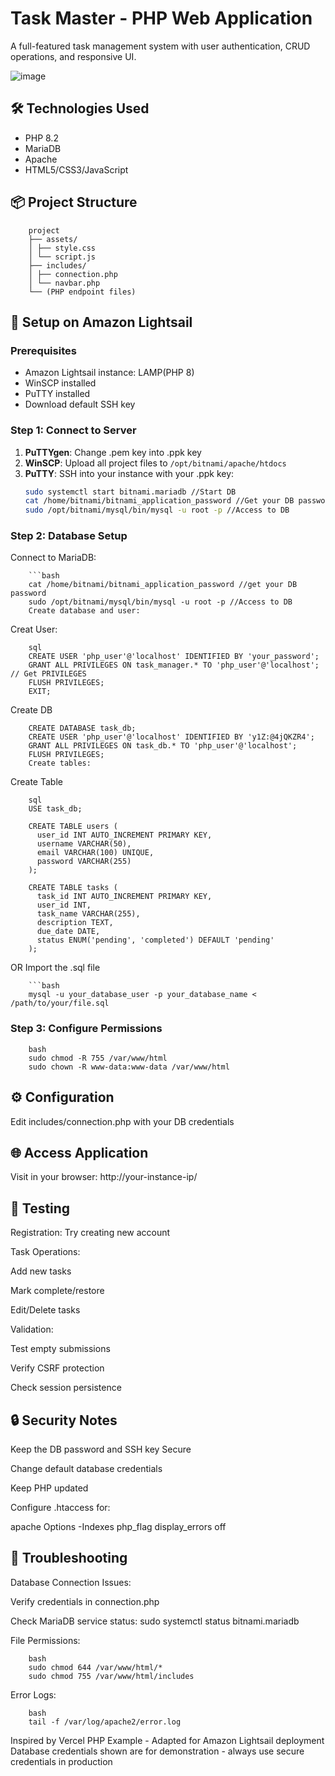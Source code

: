 # Task Master - PHP Web Application

A full-featured task management system with user authentication, CRUD operations, and responsive UI.

![image](https://github.com/user-attachments/assets/e33dd87a-fb89-41a6-857f-d5bd2b17e638)


## 🛠 Technologies Used
- PHP 8.2
- MariaDB
- Apache
- HTML5/CSS3/JavaScript

## 📦 Project Structure
        project
        ├── assets/
        │ ├── style.css
        │ └── script.js
        ├── includes/
        │ ├── connection.php
        │ └── navbar.php
        └── (PHP endpoint files)

## 🚀 Setup on Amazon Lightsail

### Prerequisites
- Amazon Lightsail instance: LAMP(PHP 8)
- WinSCP installed
- PuTTY installed
- Download default SSH key

### Step 1: Connect to Server
1. **PuTTYgen**: Change .pem key into .ppk key
2. **WinSCP**: Upload all project files to `/opt/bitnami/apache/htdocs`
3. **PuTTY**: SSH into your instance with your .ppk key:
   ```bash
   sudo systemctl start bitnami.mariadb //Start DB
   cat /home/bitnami/bitnami_application_password //Get your DB password
   sudo /opt/bitnami/mysql/bin/mysql -u root -p //Access to DB
### Step 2: Database Setup
Connect to MariaDB:

        ```bash
        cat /home/bitnami/bitnami_application_password //get your DB password
        sudo /opt/bitnami/mysql/bin/mysql -u root -p //Access to DB
        Create database and user:

Creat User:

        sql
        CREATE USER 'php_user'@'localhost' IDENTIFIED BY 'your_password';
        GRANT ALL PRIVILEGES ON task_manager.* TO 'php_user'@'localhost'; // Get PRIVILEGES
        FLUSH PRIVILEGES;
        EXIT;
Create DB

        CREATE DATABASE task_db;
        CREATE USER 'php_user'@'localhost' IDENTIFIED BY 'y1Z:@4jQKZR4';
        GRANT ALL PRIVILEGES ON task_db.* TO 'php_user'@'localhost';
        FLUSH PRIVILEGES;
        Create tables:

Create Table

        sql
        USE task_db;

        CREATE TABLE users (
          user_id INT AUTO_INCREMENT PRIMARY KEY,
          username VARCHAR(50),
          email VARCHAR(100) UNIQUE,
          password VARCHAR(255)
        );
        
        CREATE TABLE tasks (
          task_id INT AUTO_INCREMENT PRIMARY KEY,
          user_id INT,
          task_name VARCHAR(255),
          description TEXT,
          due_date DATE,
          status ENUM('pending', 'completed') DEFAULT 'pending'
        );
OR Import the .sql file

        ```bash
        mysql -u your_database_user -p your_database_name < /path/to/your/file.sql

### Step 3: Configure Permissions

        bash
        sudo chmod -R 755 /var/www/html
        sudo chown -R www-data:www-data /var/www/html
        
## ⚙️ Configuration
Edit includes/connection.php with your DB credentials

## 🌐 Access Application
Visit in your browser: http://your-instance-ip/

## 🧪 Testing
Registration: Try creating new account

Task Operations:

Add new tasks

Mark complete/restore

Edit/Delete tasks

Validation:

Test empty submissions

Verify CSRF protection

Check session persistence

## 🔒 Security Notes
Keep the DB password and SSH key Secure

Change default database credentials

Keep PHP updated

Configure .htaccess for:

apache
Options -Indexes
php_flag display_errors off

## 🚨 Troubleshooting
Database Connection Issues:

Verify credentials in connection.php

Check MariaDB service status: sudo systemctl status bitnami.mariadb

File Permissions:

        bash
        sudo chmod 644 /var/www/html/*
        sudo chmod 755 /var/www/html/includes
Error Logs:

        bash
        tail -f /var/log/apache2/error.log

Inspired by Vercel PHP Example - Adapted for Amazon Lightsail deployment
Database credentials shown are for demonstration - always use secure credentials in production
